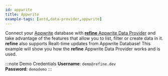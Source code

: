 ```yaml
---
id: appwrite
title: Appwrite
example-tags: [antd,data-provider,appwrite]
---
```


Connect your [Appwrite](https://appwrite.io/) database with [**refine** Appwrite Data Provider](/docs/packages/documentation/data-providers/appwrite/) and take advantage of the features that allow you to list, filter or create data in it. **refine** also supports Realt-time updates from Appwrite Database! This example will show you how the **refine** Appwrite Data Provider works and is used.

:::note Demo Credentials
**Username**: `demo@refine.dev`  
**Password**: `demodemo`
:::

<CodeSandboxExample path="data-provider-appwrite" />
